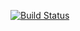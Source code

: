 [![Build Status](https://travis-ci.org/samcv/UCD.svg?branch=master)](https://travis-ci.org/samcv/UCD)


